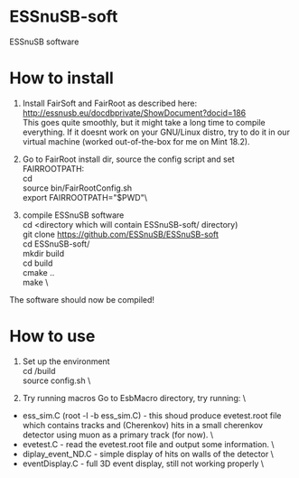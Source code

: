 # ESSnuSB-soft
ESSnuSB software

# How to install
1. Install FairSoft and FairRoot as described here:\
http://essnusb.eu/docdbprivate/ShowDocument?docid=186 \
This goes quite smoothly, but it might take a long time to compile everything. If it doesnt work on your GNU/Linux distro, try to do it in our virtual machine (worked out-of-the-box for me on Mint 18.2).

2. Go to FairRoot install dir, source the config script and set FAIRROOTPATH:\
cd <your FairRoot installation directory>\
source bin/FairRootConfig.sh\
export FAIRROOTPATH="$PWD"\

3. compile ESSnuSB software\
cd <directory which will contain ESSnuSB-soft/ directory)\
git clone https://github.com/ESSnuSB/ESSnuSB-soft \
cd ESSnuSB-soft/ \
mkdir build \
cd build \
cmake .. \
make \

The software should now be compiled!

# How to use
1. Set up the environment\
cd <ESSnuSB-soft directory>/build \
source config.sh \

2. Try running macros
Go to EsbMacro directory, try running: \
- ess_sim.C (root -l -b ess_sim.C) - this shoud produce evetest.root file which contains tracks and (Cherenkov) hits in a small cherenkov detector using muon as a primary track (for now). \
- evetest.C - read the evetest.root file and output some information. \
- diplay_event_ND.C - simple display of hits on walls of the detector \
- eventDisplay.C - full 3D event display, still not working properly \
